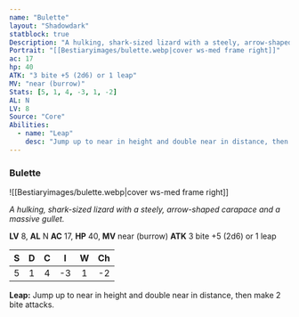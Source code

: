 ```yaml
---
name: "Bulette"
layout: "Shadowdark"
statblock: true
Description: "A hulking, shark-sized lizard with a steely, arrow-shaped carapace and a massive gullet."
Portrait: "[[Bestiaryimages/bulette.webp|cover ws-med frame right]]"
ac: 17
hp: 40
ATK: "3 bite +5 (2d6) or 1 leap"
MV: "near (burrow)"
Stats: [5, 1, 4, -3, 1, -2]
AL: N
LV: 8
Source: "Core"
Abilities:
  - name: "Leap"
    desc: "Jump up to near in height and double near in distance, then make 2 bite attacks."
---
```


### Bulette

![[Bestiaryimages/bulette.webp|cover ws-med frame right]]

_A hulking, shark-sized lizard with a steely, arrow-shaped carapace and a massive gullet._

**LV** 8, **AL** N
**AC** 17, **HP** 40, **MV** near (burrow)
**ATK** 3 bite +5 (2d6) or 1 leap

|  S  |  D  |  C  |  I  |  W  |  Ch  |
|:---:|:---:|:---:|:---:|:---:|:----:|
| 5 | 1 | 4 | -3 | 1 | -2 |

**Leap:** Jump up to near in height and double near in distance, then make 2 bite attacks.

